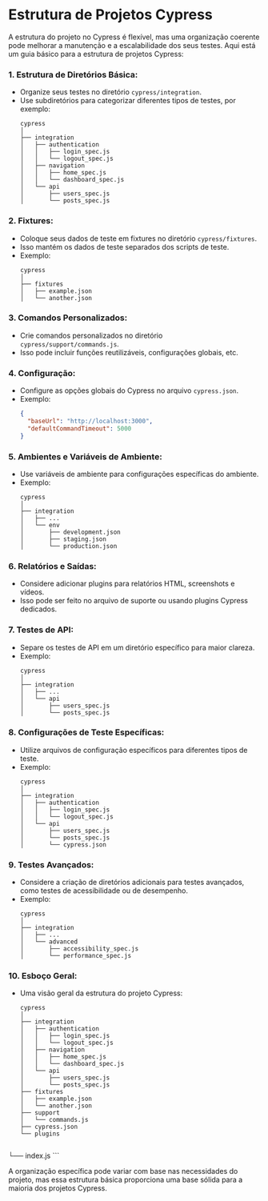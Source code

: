 # **Estrutura de Projetos Cypress**

A estrutura do projeto no Cypress é flexível, mas uma organização coerente pode melhorar a manutenção e a escalabilidade dos seus testes. Aqui está um guia básico para a estrutura de projetos Cypress:

### 1. **Estrutura de Diretórios Básica:**
   - Organize seus testes no diretório `cypress/integration`.
   - Use subdiretórios para categorizar diferentes tipos de testes, por exemplo:
     ```
     cypress
     │
     ├── integration
     │   ├── authentication
     │   │   ├── login_spec.js
     │   │   └── logout_spec.js
     │   ├── navigation
     │   │   ├── home_spec.js
     │   │   └── dashboard_spec.js
     │   └── api
     │       ├── users_spec.js
     │       └── posts_spec.js
     ```

### 2. **Fixtures:**
   - Coloque seus dados de teste em fixtures no diretório `cypress/fixtures`.
   - Isso mantém os dados de teste separados dos scripts de teste.
   - Exemplo:
     ```
     cypress
     │
     ├── fixtures
     │   ├── example.json
     │   └── another.json
     ```

### 3. **Comandos Personalizados:**
   - Crie comandos personalizados no diretório `cypress/support/commands.js`.
   - Isso pode incluir funções reutilizáveis, configurações globais, etc.

### 4. **Configuração:**
   - Configure as opções globais do Cypress no arquivo `cypress.json`.
   - Exemplo:
     ```json
     {
       "baseUrl": "http://localhost:3000",
       "defaultCommandTimeout": 5000
     }
     ```

### 5. **Ambientes e Variáveis de Ambiente:**
   - Use variáveis de ambiente para configurações específicas do ambiente.
   - Exemplo:
     ```
     cypress
     │
     ├── integration
     │   ├── ...
     │   └── env
     │       ├── development.json
     │       ├── staging.json
     │       └── production.json
     ```

### 6. **Relatórios e Saídas:**
   - Considere adicionar plugins para relatórios HTML, screenshots e vídeos.
   - Isso pode ser feito no arquivo de suporte ou usando plugins Cypress dedicados.

### 7. **Testes de API:**
   - Separe os testes de API em um diretório específico para maior clareza.
   - Exemplo:
     ```
     cypress
     │
     ├── integration
     │   ├── ...
     │   └── api
     │       ├── users_spec.js
     │       └── posts_spec.js
     ```

### 8. **Configurações de Teste Específicas:**
   - Utilize arquivos de configuração específicos para diferentes tipos de teste.
   - Exemplo:
     ```
     cypress
     │
     ├── integration
     │   ├── authentication
     │   │   ├── login_spec.js
     │   │   └── logout_spec.js
     │   └── api
     │       ├── users_spec.js
     │       └── posts_spec.js
     │       └── cypress.json
     ```

### 9. **Testes Avançados:**
   - Considere a criação de diretórios adicionais para testes avançados, como testes de acessibilidade ou de desempenho.
   - Exemplo:
     ```
     cypress
     │
     ├── integration
     │   ├── ...
     │   └── advanced
     │       ├── accessibility_spec.js
     │       └── performance_spec.js
     ```

### 10. **Esboço Geral:**
   - Uma visão geral da estrutura do projeto Cypress:
     ```
     cypress
     │
     ├── integration
     │   ├── authentication
     │   │   ├── login_spec.js
     │   │   └── logout_spec.js
     │   ├── navigation
     │   │   ├── home_spec.js
     │   │   └── dashboard_spec.js
     │   └── api
     │       ├── users_spec.js
     │       └── posts_spec.js
     ├── fixtures
     │   ├── example.json
     │   └── another.json
     ├── support
     │   └── commands.js
     ├── cypress.json
     └── plugins
        

 └── index.js
     ```

A organização específica pode variar com base nas necessidades do projeto, mas essa estrutura básica proporciona uma base sólida para a maioria dos projetos Cypress.